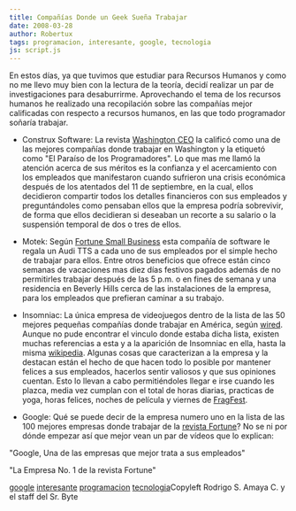```yaml
---
title: Compañías Donde un Geek Sueña Trabajar
date: 2008-03-28
author: Robertux
tags: programacion, interesante, google, tecnologia
js: script.js
---
```


En estos días, ya que tuvimos que estudiar para Recursos Humanos y como no
      me llevo muy bien con la lectura de la teoría, decidí realizar un par de investigaciones para
      desaburrirme. Aprovechando el tema de los recursos humanos he realizado una recopilación sobre
      las compañías mejor calificadas con respecto a recursos humanos, en las que todo programador
      soñaría trabajar.

- Construx Software: La revista [Washington CEO](http://www.washingtonceo.com/news-article-display/article/178/programmers.html) la calificó como una de las mejores compañías donde trabajar en Washington y la etiquetó como "El Paraíso de los Programadores". Lo que mas me llamó la atención acerca de sus méritos es la confianza y el acercamiento con los empleados que manifestaron cuando sufrieron una crisis económica después de los atentados del 11 de septiembre, en la cual, ellos decidieron compartir todos los detalles financieros con sus empleados y preguntándoles como pensaban ellos que la empresa podría sobrevivir, de forma que ellos decidieran si deseaban un recorte a su salario o la suspensión temporal de dos o tres de ellos.

- Motek: Según [Fortune Small Business](http://money.cnn.com/magazines/fsb/fsb_archive/2002/11/01/331988/index.htm) esta compañía de software le regala un Audi TTS a cada uno de sus empleados por el simple hecho de trabajar para ellos. Entre otros beneficios que ofrece están cinco semanas de vacaciones mas diez días festivos pagados además de no permitirles trabajar después de las 5 p.m. o en fines de semana y una residencia en Beverly Hills cerca de las instalaciones de la empresa, para los empleados que prefieran caminar a su trabajo.

- Insomniac: La única empresa de videojuegos dentro de la lista de las 50 mejores pequeñas compañías donde trabajar en América, según [wired](http://blog.wired.com/games/2007/06/insomniac-lands.html). Aunque no pude encontrar el vinculo donde estaba dicha lista, existen muchas referencias a esta y a la aparición de Insomniac en ella, hasta la misma [wikipedia](http://en.wikipedia.org/wiki/Insomniac_games). Algunas cosas que caracterizan a la empresa y la destacan están el hecho de que hacen todo lo posible por mantener felices a sus empleados, hacerlos sentir valiosos y que sus opiniones cuentan. Esto lo llevan a cabo permitiéndoles llegar e irse cuando les plazca, media vez cumplan con el total de horas diarias, practicas de yoga, horas felices, noches de película y viernes de [FragFest](http://fragfest.com.au/).

- Google: Qué se puede decir de la empresa numero uno en la lista de las 100 mejores empresas donde trabajar de la [revista Fortune](http://money.cnn.com/magazines/fortune/bestcompanies/2008/snapshots/1.html)? No se ni por dónde empezar así que mejor vean un par de vídeos que lo explican:

"Google, Una de las empresas
      que mejor trata a sus empleados"

"La Empresa No. 1 de la
      revista Fortune"

[google](http://www.blogalaxia.com/tags/google) [interesante](http://www.blogalaxia.com/tags/interesante) [programacion](http://www.blogalaxia.com/tags/programacion) [tecnologia](http://www.blogalaxia.com/tags/tecnologia)Copyleft Rodrigo S. Amaya C. y el staff del Sr.
      Byte